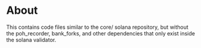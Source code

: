 # About

This contains code files similar to the core/ solana repository, but without the poh_recorder, bank_forks, and other dependencies that only exist inside the solana validator.